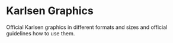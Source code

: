 # Karlsen Graphics

Official Karlsen graphics in different formats and sizes and official
guidelines how to use them.

